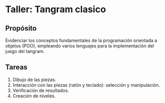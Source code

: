 # Taller: Tangram clasico

## Propósito

Evidenciar los conceptos fundamentales de la programación orientada a objetos (POO), empleando varios lenguajes para la implementación del juego del tangram.

## Tareas

1. Dibujo de las piezas.
2. Interacción con las piezas (ratón y teclado): selección y manipulación.
3. Verificación de resultados.
4. Creación de niveles.
